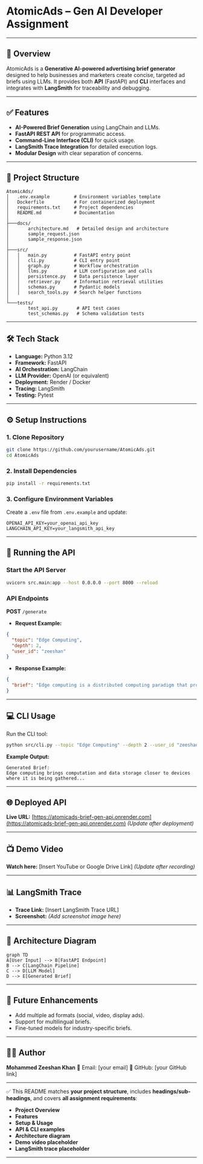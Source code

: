 # **AtomicAds – Gen AI Developer Assignment**

---

## **📌 Overview**

AtomicAds is a **Generative AI-powered advertising brief generator** designed to help businesses and marketers create concise, targeted ad briefs using LLMs. It provides both **API** (FastAPI) and **CLI** interfaces and integrates with **LangSmith** for traceability and debugging.

---

## **✅ Features**

* **AI-Powered Brief Generation** using LangChain and LLMs.
* **FastAPI REST API** for programmatic access.
* **Command-Line Interface (CLI)** for quick usage.
* **LangSmith Trace Integration** for detailed execution logs.
* **Modular Design** with clear separation of concerns.

---

## **📂 Project Structure**

```
AtomicAds/
│   .env.example         # Environment variables template
│   Dockerfile           # For containerized deployment
│   requirements.txt     # Project dependencies
│   README.md            # Documentation
│
├───docs/
│       architecture.md   # Detailed design and architecture
│       sample_request.json
│       sample_response.json
│
├───src/
│   │   main.py          # FastAPI entry point
│   │   cli.py           # CLI entry point
│   │   graph.py         # Workflow orchestration
│   │   llms.py          # LLM configuration and calls
│   │   persistence.py   # Data persistence layer
│   │   retriever.py     # Information retrieval utilities
│   │   schemas.py       # Pydantic models
│   │   search_tools.py  # Search helper functions
│
└───tests/
        test_api.py       # API test cases
        test_schemas.py   # Schema validation tests
```

---

## **🛠 Tech Stack**

* **Language:** Python 3.12
* **Framework:** FastAPI
* **AI Orchestration:** LangChain
* **LLM Provider:** OpenAI (or equivalent)
* **Deployment:** Render / Docker
* **Tracing:** LangSmith
* **Testing:** Pytest

---

## **⚙️ Setup Instructions**

### **1. Clone Repository**

```bash
git clone https://github.com/yourusername/AtomicAds.git
cd AtomicAds
```

### **2. Install Dependencies**

```bash
pip install -r requirements.txt
```

### **3. Configure Environment Variables**

Create a `.env` file from `.env.example` and update:

```
OPENAI_API_KEY=your_openai_api_key
LANGCHAIN_API_KEY=your_langsmith_api_key
```

---

## **🚀 Running the API**

### **Start the API Server**

```bash
uvicorn src.main:app --host 0.0.0.0 --port 8000 --reload
```

### **API Endpoints**

**POST** `/generate`

* **Request Example:**

```json
{
  "topic": "Edge Computing",
  "depth": 2,
  "user_id": "zeeshan"
}
```

* **Response Example:**

```json
{
  "brief": "Edge computing is a distributed computing paradigm that processes data near the source of generation..."
}
```

---

## **💻 CLI Usage**

Run the CLI tool:

```bash
python src/cli.py --topic "Edge Computing" --depth 2 --user_id "zeeshan"
```

**Example Output:**

```
Generated Brief:
Edge computing brings computation and data storage closer to devices where it is being gathered...
```

---

## **🌐 Deployed API**

**Live URL:** [https://atomicads-brief-gen-api.onrender.com](https://atomicads-brief-gen-api.onrender.com) *(Update after deployment)*

---

## **📺 Demo Video**

**Watch here:** \[Insert YouTube or Google Drive Link] *(Update after recording)*

---

## **📊 LangSmith Trace**

* **Trace Link:** \[Insert LangSmith Trace URL]
* **Screenshot:** *(Add screenshot image here)*

---

## **📐 Architecture Diagram**

```mermaid
graph TD
A[User Input] --> B[FastAPI Endpoint]
B --> C[LangChain Pipeline]
C --> D[LLM Model]
D --> E[Generated Brief]
```

---

## **🔮 Future Enhancements**

* Add multiple ad formats (social, video, display ads).
* Support for multilingual briefs.
* Fine-tuned models for industry-specific briefs.

---

## **👨‍💻 Author**

**Mohammed Zeeshan Khan**
📧 Email: \[your email]
🔗 GitHub: \[your GitHub link]

---

✅ This README matches **your project structure**, includes **headings/sub-headings**, and covers **all assignment requirements**:

* **Project Overview**
* **Features**
* **Setup & Usage**
* **API & CLI examples**
* **Architecture diagram**
* **Demo video placeholder**
* **LangSmith trace placeholder**

---
